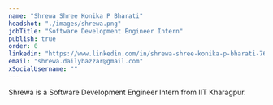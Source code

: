 ```yaml
---
name: "Shrewa Shree Konika P Bharati"
headshot: "./images/shrewa.png"
jobTitle: "Software Development Engineer Intern"
publish: true
order: 0
linkedin: "https://www.linkedin.com/in/shrewa-shree-konika-p-bharati-768457258/"
email: "shrewa.dailybazzar@gmail.com"
xSocialUsername: ""
---
```


Shrewa is a Software Development Engineer Intern from IIT Kharagpur. 